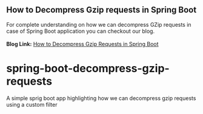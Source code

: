 ## How to Decompress Gzip requests in Spring Boot
For complete understanding on how we can decompress GZip requests in case of Spring Boot application you can checkout our blog.
<br/><br/>**Blog Link:** [How to Decompress Gzip Requests in Spring Boot](https://bootcamptoprod.com/spring-boot-decompress-gzip-requests/)
<br/>

# spring-boot-decompress-gzip-requests
A simple sprig boot app highlighting how we can decompress gzip requests using a custom filter
